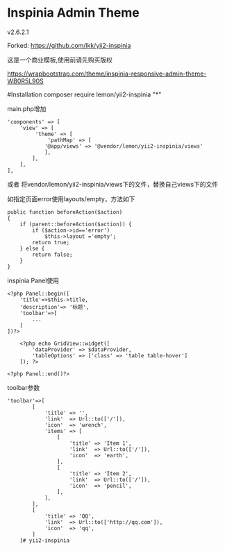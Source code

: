 Inspinia Admin Theme
====================
v2.6.2.1

Forked:
https://github.com/lkk/yii2-inspinia

这是一个商业模板,使用前请先购买版权

https://wrapbootstrap.com/theme/inspinia-responsive-admin-theme-WB0R5L90S

#Installation
composer require lemon/yii2-inspinia "*"

main.php增加

    'components' => [
        'view' => [
             'theme' => [
                 'pathMap' => [
                '@app/views' => '@vendor/lemon/yii2-inspinia/views'
                ],
            ],
        ],
    ],

或者 将vendor/lemon/yii2-inspinia/views下的文件，替换自己views下的文件

如指定页面error使用layouts/empty，方法如下

    public function beforeAction($action)
    {
        if (parent::beforeAction($action)) {
            if ($action->id=='error')
                $this->layout ='empty';
            return true;
        } else {
            return false;
        }
    }
    
inspinia Panel使用

    <?php Panel::begin([
        'title'=>$this->title,
        'description'=> '标题',
        'toolbar'=>[
            ...
        ]
    ])?>

        <?php echo GridView::widget([
            'dataProvider' => $dataProvider,
            'tableOptions' => ['class' => 'table table-hover']
        ]); ?>

    <?php Panel::end()?>

toolbar参数

    'toolbar'=>[
            [
                'title' => '',
                'link'  => Url::to(['/']),
                'icon'  => 'wrench',
                'items' => [
                    [
                        'title' => 'Item 1',
                        'link'  => Url::to(['/']),
                        'icon'  => 'earth',
                    ],
                    [
                        'title' => 'Item 2',
                        'link'  => Url::to(['/']),
                        'icon'  => 'pencil',
                    ],
                ],
            ],
            [
                'title' => 'QQ',
                'link'  => Url::to(['http://qq.com']),
                'icon'  => 'qq',
            ]
        ]# yii2-inspinia
